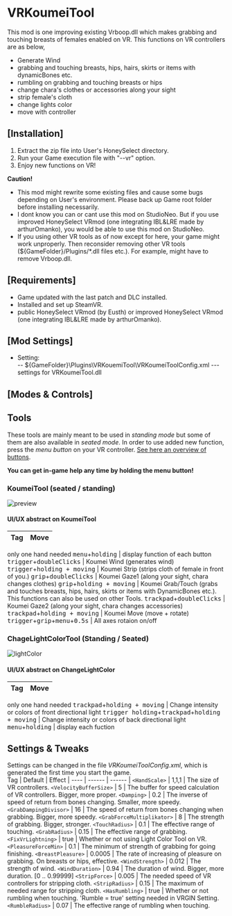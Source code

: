 # VRKoumeiTool

This mod is one improving existing Vrboop.dll which makes grabbing and touching breasts of females enabled on VR.
This functions on VR controllers are as below,
- Generate Wind
- grabbing and touching breasts, hips, hairs, skirts or items with dynamicBones etc.
- rumbling on grabbing and touching breasts or hips
- change chara's clothes or accessories along your sight
- strip female's cloth
- change lights color
- move with controller

## [Installation]
1. Extract the zip file into User's HoneySelect directory.
2. Run your Game execution file with "--vr" option. 
3. Enjoy new functions on VR!

**Caution!** 
- This mod might rewrite some existing files and cause some bugs depending on User's environment.
  Please back up Game root folder before installing necessarily.
- I dont know you can or cant use this mod on StudioNeo. But if you use improved HoneySelect VRmod (one integrating IBL&LRE made by arthurOmanko), you would be able to use this mod on StudioNeo.  
- If you using other VR tools as of now except for here, your game might work unproperly. Then reconsider removing other VR tools (${GameFolder}/Plugins/*.dll files etc.). For example, might have to remove Vrboop.dll.  

## [Requirements]
- Game updated with the last patch and DLC installed.
- Installed and set up SteamVR.
- public HoneySelect VRmod (by Eusth) or improved HoneySelect VRmod (one integrating IBL&LRE made by arthurOmanko). 

## [Mod Settings]
- Setting:      
  -- ${GameFolder}\Plugins\VRKouemiTool\VRKoumeiToolConfig.xml   --- settings for VRKoumeiTool.dll  

## [Modes & Controls]

## Tools

These tools are mainly meant to be used in *standing mode* but some of them are also available in *seated mode*. In order to use added new function, press the *menu button* on your VR controller. [See here an overview of buttons](https://forums.unrealengine.com/attachment.php?attachmentid=87367&d=1460020388).

**You can get in-game help any time by holding the menu button!**

### KoumeiTool (seated / standing)
![preview](https://user-images.githubusercontent.com/68005887/92324350-d72e4980-f07b-11ea-9ac0-073b22da5fe8.png)

#### UI/UX abstract on KoumeiTool
Tag      |  Move   | 
----     | ------  | 
only one hand needed
<kbd>menu</kbd>+<kbd>holding</kbd> | display function of each button
<kbd>trigger</kbd>+<kbd>doubleClicks</kbd> | Koumei Wind (generates wind)
<kbd>trigger</kbd>+<kbd>holding + moving</kbd> | Koumei Strip (strips cloth of female in front of you.)
<kbd>grip</kbd>+<kbd>doubleClicks</kbd> | Koumei Gaze1 (along your sight, chara changes clothes)
<kbd>grip</kbd>+<kbd>holding + moving</kbd> | Koumei Grab/Touch (grabs and touches breasts, hips, hairs, skirts or items with DynamicBones etc.). This functions can also be used on other Tools.
<kbd>trackpad</kbd>+<kbd>doubleClicks</kbd> | Koumei Gaze2 (along your sight, chara changes accessories)
<kbd>trackpad</kbd>+<kbd>holding + moving</kbd> | Koumei Move (move + rotate)
<kbd>trigger</kbd>+<kbd>grip</kbd>+<kbd>menu</kbd>+<kbd>0.5s</kbd> | All axes rotaion on/off

### ChageLightColorTool (Standing / Seated)
![lightColor](https://user-images.githubusercontent.com/68005887/92324643-a996cf80-f07e-11ea-9c67-c6039d60e73d.png)

#### UI/UX abstract on ChangeLightColor
Tag      |  Move   | 
----     | ------  | 
only one hand needed
<kbd>trackpad</kbd>+<kbd>holding + moving</kbd> | Change intensity or colors of front directional light
<kbd>trigger holding</kbd>+<kbd>trackpad</kbd>+<kbd>holding + moving</kbd> | Change intensity or colors of back directional light
<kbd>menu</kbd>+<kbd>holding</kbd> | display each fuction

## Settings & Tweaks

Settings can be changed in the file *VRKoumeiToolConfig.xml*, which is generated the first time you start the game.  
Tag      | Default | Effect |
----     | ------  | ------ |
`<HandScale>` | 1,1,1 | The size of VR controllers.
`<VelocityBufferSize>` | 5 | The buffer for speed calculation of VR controllers. Bigger, more proper.
`<Damping>` | 0.2 | The inverse of speed of return from bones changing. Smaller, more speedy.
`<GrabDampingDivisor>` | 16 | The speed of return from bones changing when grabbing. Bigger, more speedy.
`<GrabForceMultiplikator>` | 8 | The strength of grabbing. Bigger, stronger.
`<TouchRadius>` | 0.1 | The effective range of touching.
`<GrabRadius>` | 0.15 | The effective range of grabbing.
`<FixVrLightning>` | true | Whether or not using Light Color Tool on VR.
`<PleasureForceMin>` | 0.1 | The minimum of strength of grabbing for going finishing.
`<BreastPleasure>` | 0.0005 | The rate of increasing of pleasure on grabbing. On breasts or hips, effective.
`<WindStrength>` | 0.012 | The strength of wind.
`<WindDuration>` | 0.94 | The duration of wind. Bigger, more duration. [0 .. 0.99999]
`<StripForce>` | 0.005 | The needed speed of VR controllers for stripping cloth.
`<StripRadius>` | 0.15 | The maximum of needed range for stripping cloth.
`<HasRumbling>` | true | Whether or not rumbling when touching. 'Rumble = true' setting needed in VRGIN Setting.
`<RumbleRadius>` | 0.07 | The effective range of rumbling when touching.
 
